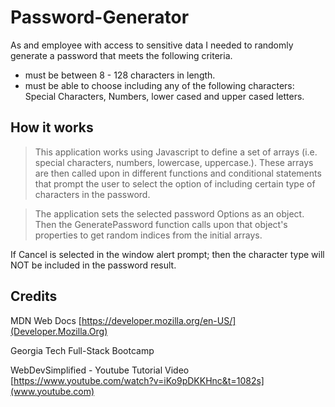 # Password-Generator

As and employee with access to sensitive data I needed to randomly generate a password that meets the following criteria. 

- must be between 8 - 128 characters in length.
- must be able to choose including any of the following characters: Special Characters, Numbers, lower cased and upper cased letters.

## How it works
>This application works using Javascript to define a set of arrays (i.e. special characters, numbers, lowercase, uppercase.). These arrays are then called upon in different functions and conditional statements that prompt the user to select the option of including certain type of characters in the password. 

>The application sets the selected password Options as an object. Then the GeneratePassword function calls upon that object's properties to get random indices from the initial arrays.

If Cancel is selected in the window alert prompt; then the character type will NOT be included in the password result. 
## Credits
MDN Web Docs [https://developer.mozilla.org/en-US/](Developer.Mozilla.Org)

Georgia Tech Full-Stack Bootcamp

WebDevSimplified - Youtube Tutorial Video [https://www.youtube.com/watch?v=iKo9pDKKHnc&t=1082s](www.youtube.com)